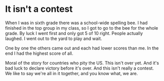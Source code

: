 # It isn't a contest
When I was in sixth grade there was a school-wide spelling bee. I had finished in the top group in my class, so I got to go to the bee for the whole grade. By luck I went first and only got 5 of 10 right. People actually laughed. I went out to the yard to play and wait. 

One by one the others came out and each had lower scores than me. In the end I had the highest score of all.

Moral of the story for countries who pity the US. This isn't over yet. And it's bad luck to declare victory before it's over. And this isn't really a contest. We like to say we're all in it together, and you know what, we are. 

